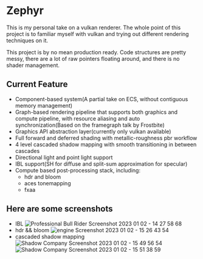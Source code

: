 # Zephyr
This is my personal take on a vulkan renderer. The whole point of this project is to familiar myself with vulkan and trying out different rendering techniques on it.

This project is by no mean production ready. Code structures are pretty messy, there are a lot of raw pointers floating around, and there is no shader management.

## Current Feature

- Component-based system(A partial take on ECS, without contiguous memory management)
- Graph-based rendering pipeline that supports both graphics and compute pipeline, with resource aliasing and auto synchronization(Based on the framegraph talk by Frostbite)
- Graphics API abstraction layer(currently only vulkan available)
- Full forward and deferred shading with metallic-roughness pbr workflow
- 4 level cascaded shadow mapping with smooth transitioning in between cascades
- Directional light and point light support
- IBL support(SH for diffuse and split-sum approximation for specular)
- Compute based post-processing stack, including:
  - hdr and bloom
  - aces tonemapping
  - fxaa
## Here are some screenshots
- IBL
![Professional Bull Rider Screenshot 2023 01 02 - 14 27 58 68](https://user-images.githubusercontent.com/34897676/210200675-c3a4cbe8-9a81-4b46-81ca-038d54a5aa7f.png)
- hdr && bloom
![engine Screenshot 2023 01 02 - 15 26 43 54](https://user-images.githubusercontent.com/34897676/210203845-9f95c3ea-0867-471b-8c5d-19bc262d7353.png)
- cascaded shadow mapping
![Shadow Company Screenshot 2023 01 02 - 15 49 56 54](https://user-images.githubusercontent.com/34897676/210205484-47f43a2c-2833-40b8-ab73-0f8d91e3382a.png)
![Shadow Company Screenshot 2023 01 02 - 15 51 38 59](https://user-images.githubusercontent.com/34897676/210205561-01b588f6-ba0e-450f-b6bc-b966145b0e7b.png)
